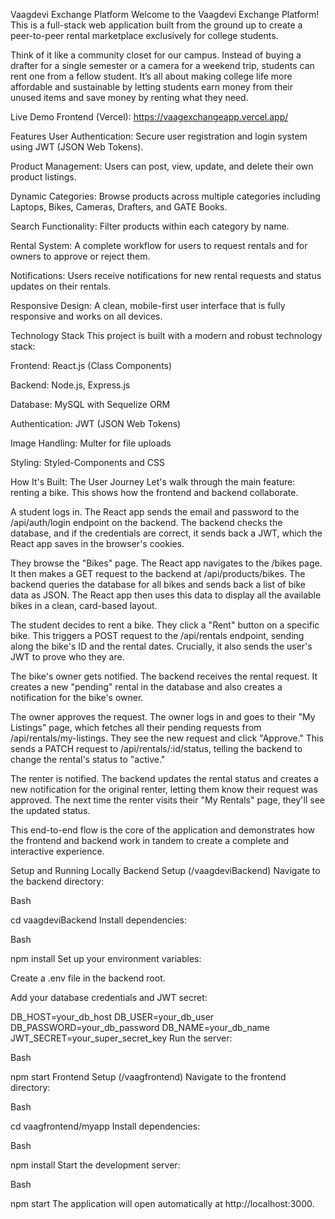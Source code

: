 Vaagdevi Exchange Platform
Welcome to the Vaagdevi Exchange Platform! This is a full-stack web application built from the ground up to create a peer-to-peer rental marketplace exclusively for college students.

Think of it like a community closet for our campus. Instead of buying a drafter for a single semester or a camera for a weekend trip, students can rent one from a fellow student. It’s all about making college life more affordable and sustainable by letting students earn money from their unused items and save money by renting what they need.

Live Demo
Frontend (Vercel): https://vaagexchangeapp.vercel.app/

Features
User Authentication: Secure user registration and login system using JWT (JSON Web Tokens).

Product Management: Users can post, view, update, and delete their own product listings.

Dynamic Categories: Browse products across multiple categories including Laptops, Bikes, Cameras, Drafters, and GATE Books.

Search Functionality: Filter products within each category by name.

Rental System: A complete workflow for users to request rentals and for owners to approve or reject them.

Notifications: Users receive notifications for new rental requests and status updates on their rentals.

Responsive Design: A clean, mobile-first user interface that is fully responsive and works on all devices.

Technology Stack
This project is built with a modern and robust technology stack:

Frontend: React.js (Class Components)

Backend: Node.js, Express.js

Database: MySQL with Sequelize ORM

Authentication: JWT (JSON Web Tokens)

Image Handling: Multer for file uploads

Styling: Styled-Components and CSS

How It's Built: The User Journey
Let's walk through the main feature: renting a bike. This shows how the frontend and backend collaborate.

A student logs in. The React app sends the email and password to the /api/auth/login endpoint on the backend. The backend checks the database, and if the credentials are correct, it sends back a JWT, which the React app saves in the browser's cookies.

They browse the "Bikes" page. The React app navigates to the /bikes page. It then makes a GET request to the backend at /api/products/bikes. The backend queries the database for all bikes and sends back a list of bike data as JSON. The React app then uses this data to display all the available bikes in a clean, card-based layout.

The student decides to rent a bike. They click a "Rent" button on a specific bike. This triggers a POST request to the /api/rentals endpoint, sending along the bike's ID and the rental dates. Crucially, it also sends the user's JWT to prove who they are.

The bike's owner gets notified. The backend receives the rental request. It creates a new "pending" rental in the database and also creates a notification for the bike's owner.

The owner approves the request. The owner logs in and goes to their "My Listings" page, which fetches all their pending requests from /api/rentals/my-listings. They see the new request and click "Approve." This sends a PATCH request to /api/rentals/:id/status, telling the backend to change the rental's status to "active."

The renter is notified. The backend updates the rental status and creates a new notification for the original renter, letting them know their request was approved. The next time the renter visits their "My Rentals" page, they'll see the updated status.

This end-to-end flow is the core of the application and demonstrates how the frontend and backend work in tandem to create a complete and interactive experience.

Setup and Running Locally
Backend Setup (/vaagdeviBackend)
Navigate to the backend directory:

Bash

cd vaagdeviBackend
Install dependencies:

Bash

npm install
Set up your environment variables:

Create a .env file in the backend root.

Add your database credentials and JWT secret:

DB_HOST=your_db_host
DB_USER=your_db_user
DB_PASSWORD=your_db_password
DB_NAME=your_db_name
JWT_SECRET=your_super_secret_key
Run the server:

Bash

npm start
Frontend Setup (/vaagfrontend)
Navigate to the frontend directory:

Bash

cd vaagfrontend/myapp
Install dependencies:

Bash

npm install
Start the development server:

Bash

npm start
The application will open automatically at http://localhost:3000.
